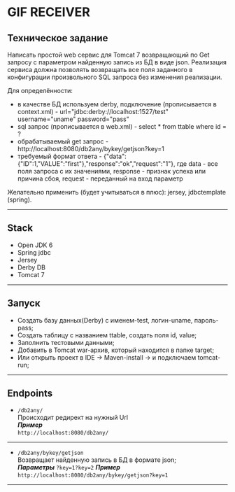 # GIF RECEIVER
## Техническое задание
Написать простой web сервис для Tomcat 7 возвращающий по Get запросу с параметром найденную запись из БД в виде json.
Реализация сервиса должна позволять возвращать все поля заданного в конфигурации произвольного SQL запроса без изменения реализации.

Для определённости:
* в качестве БД используем derby, подключение (прописывается в context.xml) - url="jdbc:derby://localhost:1527/test" username="uname" password="pass"
* sql запрос (прописывается в web.xml) - select * from ttable where id = ?
* обрабатываемый get запрос - http://localhost:8080/db2any/bykey/getjson?key=1
* требуемый формат ответа - {"data":{"ID":1,"VALUE":"first"},"response":"ok","request":"1"}, где data - все поля запроса с их значениями, response - признак успеха или причина сбоя, request - переданный на вход параметр

Желательно применить (будет учитываться в плюс): jersey, jdbctemplate (spring).  
***
## Stack
- Open JDK 6    
- Spring jdbc
- Jersey
- Derby DB
- Tomcat 7
***
## Запуск
- Создать базу данных(Derby) с именем-test, логин-uname, пароль-pass;
- Создать таблицу с названием ttable, создать поля id, value;
- Заполнить тестовыми данными;
- Добавить в Tomcat  war-архив, который находится в папке target;
- Или открыть проект в IDE -> Maven-install -> и подключаем tomcat-run;
***
## Endpoints
- `/db2any/`  
Происходит редирект на нужный Url  
**_Пример_**   
`http://localhost:8080/db2any/`
------
- `/db2any/bykey/getjson`  
Возвращает найденную запись в БД в формате json;  
**_Параметры_**
`?key=1?key=2`
**_Пример_**   
`http://localhost:8080/db2any/bykey/getjson?key=1`
***
